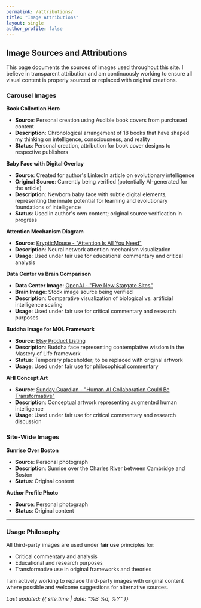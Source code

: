 ```yaml
---
permalink: /attributions/
title: "Image Attributions"
layout: single
author_profile: false
---
```


## Image Sources and Attributions

This page documents the sources of images used throughout this site. I believe in transparent attribution and am continuously working to ensure all visual content is properly sourced or replaced with original creations.

### Carousel Images

**Book Collection Hero**
- **Source**: Personal creation using Audible book covers from purchased content
- **Description**: Chronological arrangement of 18 books that have shaped my thinking on intelligence, consciousness, and reality
- **Status**: Personal creation, attribution for book cover designs to respective publishers

**Baby Face with Digital Overlay**
- **Source**: Created for author's LinkedIn article on evolutionary intelligence
- **Original Source**: Currently being verified (potentially AI-generated for the article)
- **Description**: Newborn baby face with subtle digital elements, representing the innate potential for learning and evolutionary foundations of intelligence
- **Status**: Used in author's own content; original source verification in progress

**Attention Mechanism Diagram**
- **Source**: [KrypticMouse - "Attention Is All You Need"](https://krypticmouse.hashnode.dev/attention-is-all-you-need)
- **Description**: Neural network attention mechanism visualization
- **Usage**: Used under fair use for educational commentary and critical analysis

**Data Center vs Brain Comparison**
- **Data Center Image**: [OpenAI - "Five New Stargate Sites"](https://openai.com/index/five-new-stargate-sites/)
- **Brain Image**: Stock image source being verified
- **Description**: Comparative visualization of biological vs. artificial intelligence scaling
- **Usage**: Used under fair use for critical commentary and research purposes

**Buddha Image for MOL Framework**
- **Source**: [Etsy Product Listing](https://www.etsy.com/listing/1174696299/buddha-laser-gautama-buddha-buddha-face)
- **Description**: Buddha face representing contemplative wisdom in the Mastery of Life framework
- **Status**: Temporary placeholder; to be replaced with original artwork
- **Usage**: Used under fair use for philosophical commentary

**AHI Concept Art**
- **Source**: [Sunday Guardian - "Human-AI Collaboration Could Be Transformative"](https://latest.sundayguardianlive.com/opinion/human-ai-collaboration-could-be-transformative)
- **Description**: Conceptual artwork representing augmented human intelligence
- **Usage**: Used under fair use for critical commentary and research discussion

### Site-Wide Images

**Sunrise Over Boston**
- **Source**: Personal photograph
- **Description**: Sunrise over the Charles River between Cambridge and Boston
- **Status**: Original content

**Author Profile Photo**
- **Source**: Personal photograph
- **Status**: Original content

---

### Usage Philosophy

All third-party images are used under **fair use** principles for:
- Critical commentary and analysis
- Educational and research purposes
- Transformative use in original frameworks and theories

I am actively working to replace third-party images with original content where possible and welcome suggestions for alternative sources.

*Last updated: {{ site.time | date: "%B %d, %Y" }}*